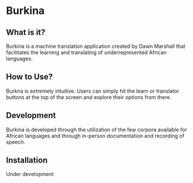 # Burkina
## What is it?
Burkina is a machine translation application created by Dawn Marshall that facilitates the learning and translating of underrepresented African languages. 
## How to Use?
Burkna is extremely intuitive. Users can simply hit the learn or translator buttons at the top of the screen and explore their options from there.
## Development
Burkina is developed through the utilization of the few corpora available for African languages and through in-person documentation and recording of speech.
## Installation
Under development
